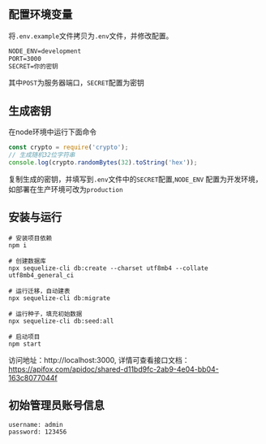 ## 配置环境变量
将`.env.example`文件拷贝为`.env`文件，并修改配置。

```txt
NODE_ENV=development
PORT=3000
SECRET=你的密钥
```
其中`POST`为服务器端口，`SECRET`配置为密钥

## 生成密钥

在node环境中运行下面命令
```JavaScript
const crypto = require('crypto');
// 生成随机32位字符串
console.log(crypto.randomBytes(32).toString('hex'));
```
复制生成的密钥，并填写到`.env`文件中的`SECRET`配置,`NODE_ENV` 配置为开发环境，如部署在生产环境可改为`production`

## 安装与运行
```shell
# 安装项目依赖
npm i

# 创建数据库
npx sequelize-cli db:create --charset utf8mb4 --collate utf8mb4_general_ci

# 运行迁移，自动建表
npx sequelize-cli db:migrate

# 运行种子，填充初始数据
npx sequelize-cli db:seed:all

# 启动项目
npm start
```
访问地址：http://localhost:3000, 详情可查看接口文档：https://apifox.com/apidoc/shared-d11bd9fc-2ab9-4e04-bb04-163c8077044f

## 初始管理员账号信息
```text
username: admin
password: 123456
```
